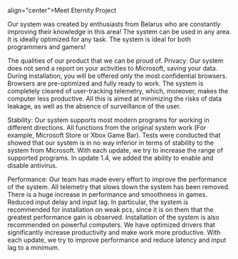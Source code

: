 align="center">Meet <a>Eternity Project</a>

Our system was created by enthusiasts from Belarus who are constantly improving their knowledge in this area! The system can be used in any area. It is ideally optimized for any task. The system is ideal for both programmers and gamers!

The qualities of our product that we can be proud of.
Privacy:
Our system does not send a report on your activities to Microsoft, saving your data.
During installation, you will be offered only the most confidential browsers. Browsers are pre-optimized and fully ready to work.
The system is completely cleared of user-tracking telemetry, which, moreover, makes the computer less productive. All this is aimed at minimizing the risks of data leakage, as well as the absence of surveillance of the user.

Stability:
Our system supports most modern programs for working in different directions. All functions from the original system work (For example, Microsoft Store or Xbox Game Bar).
Tests were conducted that showed that our system is in no way inferior in terms of stability to the system from Microsoft. With each update, we try to increase the range of supported programs.
In update 1.4, we added the ability to enable and disable antivirus.

Performance: 
Our team has made every effort to improve the performance of the system.
All telemetry that slows down the system has been removed. There is a huge increase in performance and smoothness in games. Reduced input delay and input lag. 
In particular, the system is recommended for installation on weak pcs, since it is on them that the greatest performance gain is observed. 
Installation of the system is also recommended on powerful computers. We have optimized drivers that significantly increase productivity and make work more productive. 
With each update, we try to improve performance and reduce latency and input lag to a minimum.
